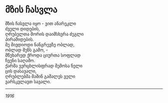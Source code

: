 # მზის ჩასვლა

მზის ჩასვლა იყო - ვით ანარეკლი\
ძველი დიდების,\
ღრუბელთა შორის დაიმსხვრა ძეგლი\
პირამიდების.\
მე მივდიოდი ნანგრევზე ობლად,\
ობლად შენს გამო, -\
მწუხარედ ქროდა ციურთა სოფლად\
ჩვენი საღამო.\
ქარმა ვერცხლისფრად შემოსა ნელი\
ცის დასავალი,\
ღრუბლებმა მაშინ გაშალეს ველი\
ვარსკვლავთ სავალი.

***

_1916_
